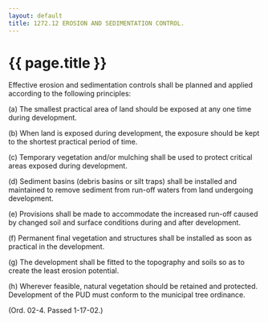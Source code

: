 ```yaml
---
layout: default 
title: 1272.12 EROSION AND SEDIMENTATION CONTROL.
---
```


{{ page.title }}
================

Effective erosion and sedimentation controls shall be planned and
applied according to the following principles:

​(a) The smallest practical area of land should be exposed at any one
time during development.

​(b) When land is exposed during development, the exposure should be
kept to the shortest practical period of time.

​(c) Temporary vegetation and/or mulching shall be used to protect
critical areas exposed during development.

​(d) Sediment basins (debris basins or silt traps) shall be installed
and maintained to remove sediment from run-off waters from land
undergoing development.

​(e) Provisions shall be made to accommodate the increased run-off
caused by changed soil and surface conditions during and after
development.

​(f) Permanent final vegetation and structures shall be installed as
soon as practical in the development.

​(g) The development shall be fitted to the topography and soils so as
to create the least erosion potential.

​(h) Wherever feasible, natural vegetation should be retained and
protected. Development of the PUD must conform to the municipal tree
ordinance.

(Ord. 02-4. Passed 1-17-02.)
